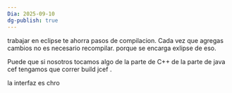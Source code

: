 ```yaml
---
Dia: 2025-09-10
dg-publish: true
---
```

trabajar en eclipse te ahorra pasos de compilacion. Cada vez que agregas cambios no es necesario recompilar. porque se encarga exlipse de eso. 

Puede que si nosotros tocamos algo de la parte de C++ de la parte de java cef tengamos que correr build jcef .

la interfaz es chro